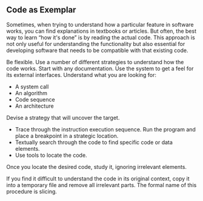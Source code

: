 ## Code as Exemplar

Sometimes, when trying to understand how a particular feature in software works, you can find explanations in textbooks or articles. But often, the best way to learn “how it's done” is by reading the actual code. This approach is not only useful for understanding the functionality but also essential for developing software that needs to be compatible with that existing code.

Be flexible. Use a number of different strategies to understand how the code works. Start with any documentation. Use the system to get a feel for its external interfaces. Understand what you are looking for:

- A system call
- An algorithm
- Code sequence
- An architecture

Devise a strategy that will uncover the target.

- Trace through the instruction execution sequence. Run the program and place a breakpoint in a strategic location.
- Textually search through the code to find specific code or data elements.
- Use tools to locate the code.

Once you locate the desired code, study it, ignoring irrelevant elements.

If you find it difficult to understand the code in its original context, copy it into a temporary file and remove all irrelevant parts. The formal name of this procedure is slicing.